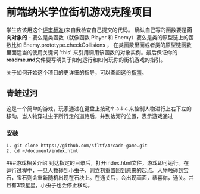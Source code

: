 
前端纳米学位街机游戏克隆项目
===============================

学生应该用这个[评审标准](https://review.udacity.com/#!/rubrics/499/view))来自我检查自己提交的代码。 确认自己写的函数要是**面向对象的** -  要么是类函数（就像函数 Player 和 Enemy）要么是类的原型链上的函数比如 Enemy.prototype.checkCollisions ， 在类函数里面或者类的原型链函数里面适当的使用关键词 'this' 来引用调用该函数的对象实例。最后保证你的**readme.md**文件要写明关于如何运行和如何玩你的街机游戏的指引。

关于如何开始这个项目的更详细的指导，可以查阅这份[指南](https://gdgdocs.org/document/d/1v01aScPjSWCCWQLIpFqvg3-vXLH2e8_SZQKC8jNO0Dc/pub?embedded=true)。

## 青蛙过河
这是一个简单的游戏，玩家通过在键盘上按动↑→↓←来控制人物进行上右下左的移动，当人物穿过虫子所行走的道路后，并到达河的位置，表示游戏通过

### 安装

```
1. git clone https://github.com/sfltf/Arcade-game.git            
2. cd ~/document/index.html
```
###游戏相关介绍
到达指定的目录后，打开index.html文件，游戏即可运行。在运行过程中，一旦人物碰到小虫子，则立刻重置回到原来的起点。人物触碰到宝石，宝石则会重新随机出现在石块上。在通关后，会出现画面，恭喜你，通关。并且有3颗星星，小虫子也会停止移动。
